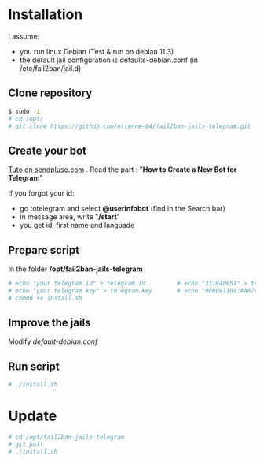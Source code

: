 # Installation
I assume:
- you run linux Debian (Test & run on debian 11.3)
- the default jail configuration is defaults-debian.conf (in /etc/fail2ban/jail.d)

## Clone repository
```bash
$ sudo -i
# cd /opt/ 
# git clone https://github.com/etienne-64/fail2ban-jails-telegram.git
```
## Create your bot
[Tuto on sendpluse.com](https://sendpulse.com/knowledge-base/chatbot/create-telegram-chatbot) . 
Read the part : "**How to Create a New Bot for Telegram**"

If you forgot your id:
- go totelegram and select **@userinfobot** (find in the Search bar)
- in message area, write "**/start**"
- you get id, first name and languade

## Prepare script
In the folder **/opt/fail2ban-jails-telegram**
```bash
# echo "your telegram id" > telegram.id         # echo "331640851" > telegram.id 
# echo "your telegram key" > telegram.key       # echo "900081109:AA67e8kZe77ghj7i5fwb7H_UJBuuuuuykE4" > telegram.key
# chmod +x install.sh
```

## Improve the jails
Modify *default-debian.conf*

## Run script
```bash
# ./install.sh
```

# Update
```bash
# cd /opt/fail2ban-jails-telegram
# git pull
# ./install.sh
```
